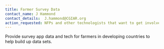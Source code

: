 ```yaml
---
title: Farmer Survey Data
contact_name: J Hammond
contact_details:  J.hammond@CGIAR.org
action_requested: NFPs and other technologists that want to get involved with the project.
---
```

Provide survey app data and tech for farmers in developing countries to help build up data sets.